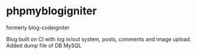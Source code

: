 # phpmyblogigniter
formerly blog-codeigniter

Blog built on CI with log in/out system, posts, comments and image upload.
Added dump file of DB MySQL
